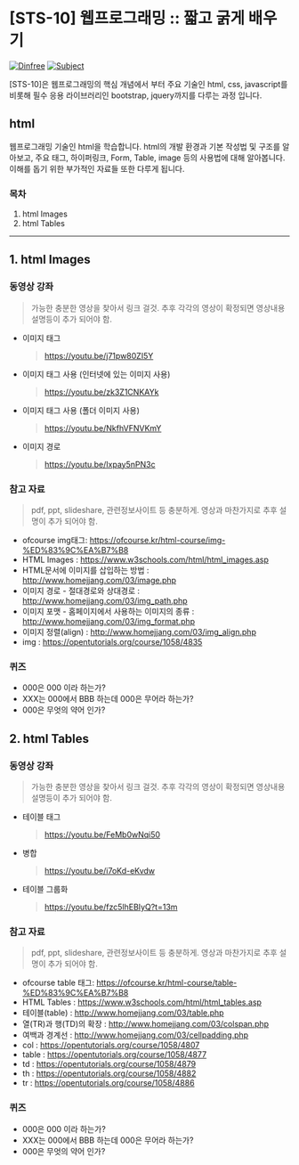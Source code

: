 # [STS-10] 웹프로그래밍 :: 짧고 굵게 배우기

[![Dinfree][din-badge]][din-url]
[![Subject][basic-badge]][din-url]

[STS-10]은 웹프로그래밍의 핵심 개념에서 부터 주요 기술인 html, css, javascript를 비롯해 필수 응용 라이브러리인 bootstrap, jquery까지를 다루는 과정 입니다.

## html
웹프로그래밍 기술인 html을 학습합니다. html의 개발 환경과 기본 작성법 및 구조를 알아보고, 주요 태그, 하이퍼링크, Form, Table, image 등의 사용법에 대해 알아봅니다. 이해를 돕기 위한 부가적인 자료들 또한 다루게 됩니다. 

### 목차
1. html Images
2. html Tables

---
## 1. html Images


### 동영상 강좌
> 가능한 충분한 영상을 찾아서 링크 걸것. 추후 각각의 영상이 확정되면 영상내용 설명등이 추가 되어야 함.

- 이미지 태그 
    > https://youtu.be/j71pw80ZI5Y
- 이미지 태그 사용 (인터넷에 있는 이미지 사용) 
    > https://youtu.be/zk3Z1CNKAYk
- 이미지 태그 사용 (폴더 이미지 사용) 
    > https://youtu.be/NkfhVFNVKmY
- 이미지 경로 
    > https://youtu.be/Ixpay5nPN3c



 

### 참고 자료
> pdf, ppt, slideshare, 관련정보사이트 등 충분하게. 영상과 마찬가지로 추후 설명이 추가 되어야 함.
- ofcourse img태그: https://ofcourse.kr/html-course/img-%ED%83%9C%EA%B7%B8
- HTML Images : https://www.w3schools.com/html/html_images.asp
- HTML문서에 이미지를 삽입하는 방법 : http://www.homejjang.com/03/image.php
- 이미지 경로 - 절대경로와 상대경로 : http://www.homejjang.com/03/img_path.php
- 이미지 포맷 - 홈페이지에서 사용하는 이미지의 종류 : http://www.homejjang.com/03/img_format.php
- 이미지 정렬(align) : http://www.homejjang.com/03/img_align.php
- img : https://opentutorials.org/course/1058/4835

### 퀴즈
- 000은 000 이라 하는가?
- XXX는 000에서 BBB 하는데 000은 무어라 하는가?
- 000은 무엇의 약어 인가?


## 2. html Tables


### 동영상 강좌
> 가능한 충분한 영상을 찾아서 링크 걸것. 추후 각각의 영상이 확정되면 영상내용 설명등이 추가 되어야 함.

- 테이블 태그 
    > https://youtu.be/FeMb0wNqi50
- 병합 
    > https://youtu.be/i7oKd-eKvdw
- 테이블 그룹화 
    > https://youtu.be/fzc5lhEBIyQ?t=13m


 

### 참고 자료
> pdf, ppt, slideshare, 관련정보사이트 등 충분하게. 영상과 마찬가지로 추후 설명이 추가 되어야 함.
- ofcourse table 태그: https://ofcourse.kr/html-course/table-%ED%83%9C%EA%B7%B8
- HTML Tables : https://www.w3schools.com/html/html_tables.asp
- 테이블(table) : http://www.homejjang.com/03/table.php
- 열(TR)과 행(TD)의 확장 : http://www.homejjang.com/03/colspan.php
- 여백과 경계선 : http://www.homejjang.com/03/cellpadding.php
- col : https://opentutorials.org/course/1058/4807
- table : https://opentutorials.org/course/1058/4877
- td : https://opentutorials.org/course/1058/4879
- th : https://opentutorials.org/course/1058/4882
- tr : https://opentutorials.org/course/1058/4886


### 퀴즈
- 000은 000 이라 하는가?
- XXX는 000에서 BBB 하는데 000은 무어라 하는가?
- 000은 무엇의 약어 인가?



[din-badge]:https://img.shields.io/badge/dinfree-edu-orange.svg
[din-url]:https://github.com/dinfree
[basic-badge]:https://img.shields.io/badge/core-basic-green.svg
